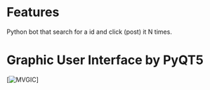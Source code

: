 # Features

Python bot that search for a id and click (post) it N times. 

# Graphic User Interface by PyQT5

[![MVGIC](https://i.gyazo.com/6d6634c788e7a18e18dbcbc5b5b7e0a1.png)]
